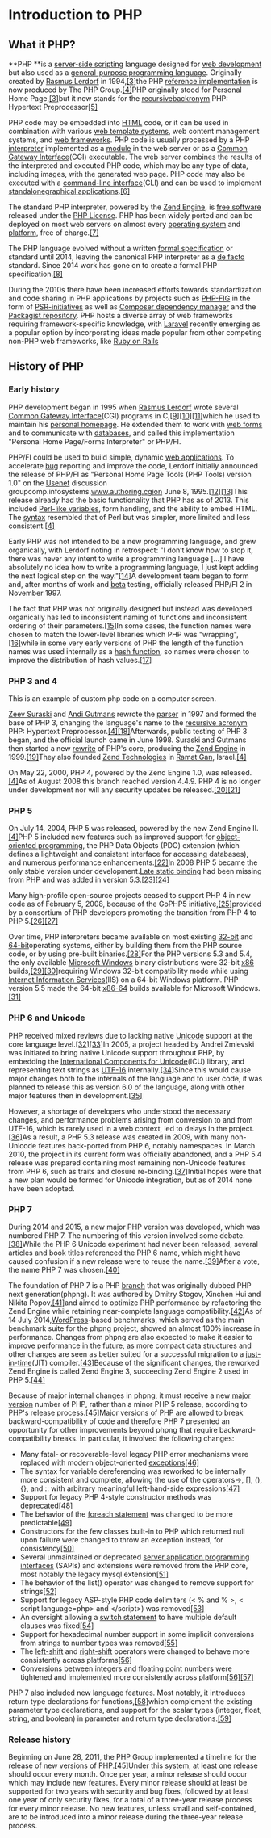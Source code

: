 # Introduction to PHP

## What it PHP?

**PHP **is a [server-side scripting](https://en.wikipedia.org/wiki/Server-side_scripting) language designed for [web development](https://en.wikipedia.org/wiki/Web_development) but also used as a [general-purpose programming language](https://en.wikipedia.org/wiki/General-purpose_programming_language). Originally created by [Rasmus Lerdorf](https://en.wikipedia.org/wiki/Rasmus_Lerdorf) in 1994,[\[3\]](https://en.wikipedia.org/wiki/PHP#cite_note-History_of_PHP-3)the PHP [reference implementation](https://en.wikipedia.org/wiki/Reference_implementation) is now produced by The PHP Group.[\[4\]](https://en.wikipedia.org/wiki/PHP#cite_note-about_PHP-4)PHP originally stood for Personal Home Page,[\[3\]](https://en.wikipedia.org/wiki/PHP#cite_note-History_of_PHP-3)but it now stands for the [recursive](https://en.wikipedia.org/wiki/Recursive_acronym)[backronym](https://en.wikipedia.org/wiki/Backronym) PHP: Hypertext Preprocessor[\[5\]](https://en.wikipedia.org/wiki/PHP#cite_note-5)

PHP code may be embedded into [HTML](https://en.wikipedia.org/wiki/HTML) code, or it can be used in combination with various [web template systems](https://en.wikipedia.org/wiki/Web_template_system), web content management systems, and [web frameworks](https://en.wikipedia.org/wiki/Web_framework). PHP code is usually processed by a PHP [interpreter](https://en.wikipedia.org/wiki/Interpreter_%28computing%29) implemented as a [module](https://en.wikipedia.org/wiki/Plugin_%28computing%29) in the web server or as a [Common Gateway Interface](https://en.wikipedia.org/wiki/Common_Gateway_Interface)\(CGI\) executable. The web server combines the results of the interpreted and executed PHP code, which may be any type of data, including images, with the generated web page. PHP code may also be executed with a [command-line interface](https://en.wikipedia.org/wiki/Command-line_interface)\(CLI\) and can be used to implement [standalone](https://en.wikipedia.org/wiki/Computer_software)[graphical applications](https://en.wikipedia.org/wiki/Graphical_user_interface).[\[6\]](https://en.wikipedia.org/wiki/PHP#cite_note-6)

The standard PHP interpreter, powered by the [Zend Engine](https://en.wikipedia.org/wiki/Zend_Engine), is [free software](https://en.wikipedia.org/wiki/Free_software) released under the [PHP License](https://en.wikipedia.org/wiki/PHP_License). PHP has been widely ported and can be deployed on most web servers on almost every [operating system](https://en.wikipedia.org/wiki/Operating_system) and [platform](https://en.wikipedia.org/wiki/Computing_platform), free of charge.[\[7\]](https://en.wikipedia.org/wiki/PHP#cite_note-foundations-7)

The PHP language evolved without a written [formal specification](https://en.wikipedia.org/wiki/Formal_specification) or standard until 2014, leaving the canonical PHP interpreter as a [de facto](https://en.wikipedia.org/wiki/De_facto) standard. Since 2014 work has gone on to create a formal PHP specification.[\[8\]](https://en.wikipedia.org/wiki/PHP#cite_note-8)

During the 2010s there have been increased efforts towards standardization and code sharing in PHP applications by projects such as [PHP-FIG](http://www.php-fig.org/) in the form of [PSR-initiatives](http://www.php-fig.org/psr/) as well as [Composer dependency manager](https://en.wikipedia.org/wiki/Composer_%28software%29) and the [Packagist repository](https://packagist.org/). PHP hosts a diverse array of web frameworks requiring framework-specific knowledge, with [Laravel](https://en.wikipedia.org/wiki/Laravel) recently emerging as a popular option by incorporating ideas made popular from other competing non-PHP web frameworks, like [Ruby on Rails](https://en.wikipedia.org/wiki/Ruby_on_Rails)

## History of PHP

### Early history

PHP development began in 1995 when [Rasmus Lerdorf](https://en.wikipedia.org/wiki/Rasmus_Lerdorf) wrote several [Common Gateway Interface](https://en.wikipedia.org/wiki/Common_Gateway_Interface)\(CGI\) programs in C,[\[9\]](https://en.wikipedia.org/wiki/PHP#cite_note-php_origins-9)[\[10\]](https://en.wikipedia.org/wiki/PHP#cite_note-10)[\[11\]](https://en.wikipedia.org/wiki/PHP#cite_note-11)which he used to maintain his [personal homepage](https://en.wikipedia.org/wiki/Personal_homepage). He extended them to work with [web forms](https://en.wikipedia.org/wiki/Web_form) and to communicate with [databases](https://en.wikipedia.org/wiki/Database), and called this implementation "Personal Home Page/Forms Interpreter" or PHP/FI.

PHP/FI could be used to build simple, dynamic [web applications](https://en.wikipedia.org/wiki/Web_application). To accelerate [bug](https://en.wikipedia.org/wiki/Software_bug) reporting and improve the code, Lerdorf initially announced the release of PHP/FI as "Personal Home Page Tools \(PHP Tools\) version 1.0" on the [Usenet](https://en.wikipedia.org/wiki/Usenet) discussion groupcomp.infosystems.www.authoring.cgion June 8, 1995.[\[12\]](https://en.wikipedia.org/wiki/PHP#cite_note-12)[\[13\]](https://en.wikipedia.org/wiki/PHP#cite_note-13)This release already had the basic functionality that PHP has as of 2013. This included [Perl-like variables](https://en.wikipedia.org/wiki/Local_variable#Local_variables_in_Perl), form handling, and the ability to embed HTML. The [syntax](https://en.wikipedia.org/wiki/Syntax) resembled that of Perl but was simpler, more limited and less consistent.[\[4\]](https://en.wikipedia.org/wiki/PHP#cite_note-about_PHP-4)

Early PHP was not intended to be a new programming language, and grew organically, with Lerdorf noting in retrospect: "I don’t know how to stop it, there was never any intent to write a programming language \[…\] I have absolutely no idea how to write a programming language, I just kept adding the next logical step on the way."[\[14\]](https://en.wikipedia.org/wiki/PHP#cite_note-itconversations-14)A development team began to form and, after months of work and [beta](https://en.wikipedia.org/wiki/Beta_development_stage) testing, officially released PHP/FI 2 in November 1997.

The fact that PHP was not originally designed but instead was developed organically has led to inconsistent naming of functions and inconsistent ordering of their parameters.[\[15\]](https://en.wikipedia.org/wiki/PHP#cite_note-15)In some cases, the function names were chosen to match the lower-level libraries which PHP was "wrapping",[\[16\]](https://en.wikipedia.org/wiki/PHP#cite_note-16)while in some very early versions of PHP the length of the function names was used internally as a [hash function](https://en.wikipedia.org/wiki/Hash_function), so names were chosen to improve the distribution of hash values.[\[17\]](https://en.wikipedia.org/wiki/PHP#cite_note-php-internals-70691-17)

### PHP 3 and 4

This is an example of custom php code on a computer screen.

[Zeev Suraski](https://en.wikipedia.org/wiki/Zeev_Suraski) and [Andi Gutmans](https://en.wikipedia.org/wiki/Andi_Gutmans) rewrote the [parser](https://en.wikipedia.org/wiki/Parser) in 1997 and formed the base of PHP 3, changing the language's name to the [recursive acronym](https://en.wikipedia.org/wiki/Recursive_acronym) PHP: Hypertext Preprocessor.[\[4\]](https://en.wikipedia.org/wiki/PHP#cite_note-about_PHP-4)[\[18\]](https://en.wikipedia.org/wiki/PHP#cite_note-18)Afterwards, public testing of PHP 3 began, and the official launch came in June 1998. Suraski and Gutmans then started a new [rewrite](https://en.wikipedia.org/wiki/Rewrite_%28programming%29) of PHP's core, producing the [Zend Engine](https://en.wikipedia.org/wiki/Zend_Engine) in 1999.[\[19\]](https://en.wikipedia.org/wiki/PHP#cite_note-19)They also founded [Zend Technologies](https://en.wikipedia.org/wiki/Zend_Technologies) in [Ramat Gan](https://en.wikipedia.org/wiki/Ramat_Gan), Israel.[\[4\]](https://en.wikipedia.org/wiki/PHP#cite_note-about_PHP-4)

On May 22, 2000, PHP 4, powered by the Zend Engine 1.0, was released.[\[4\]](https://en.wikipedia.org/wiki/PHP#cite_note-about_PHP-4)As of August 2008 this branch reached version 4.4.9. PHP 4 is no longer under development nor will any security updates be released.[\[20\]](https://en.wikipedia.org/wiki/PHP#cite_note-2007_news-20)[\[21\]](https://en.wikipedia.org/wiki/PHP#cite_note-21)

### PHP 5

On July 14, 2004, PHP 5 was released, powered by the new Zend Engine II.[\[4\]](https://en.wikipedia.org/wiki/PHP#cite_note-about_PHP-4)PHP 5 included new features such as improved support for [object-oriented programming](https://en.wikipedia.org/wiki/Object-oriented_programming), the PHP Data Objects \(PDO\) extension \(which defines a lightweight and consistent interface for accessing databases\), and numerous performance enhancements.[\[22\]](https://en.wikipedia.org/wiki/PHP#cite_note-22)In 2008 PHP 5 became the only stable version under development.[Late static binding](https://en.wikipedia.org/wiki/Late_static_binding) had been missing from PHP and was added in version 5.3.[\[23\]](https://en.wikipedia.org/wiki/PHP#cite_note-23)[\[24\]](https://en.wikipedia.org/wiki/PHP#cite_note-24)

Many high-profile open-source projects ceased to support PHP 4 in new code as of February 5, 2008, because of the GoPHP5 initiative,[\[25\]](https://en.wikipedia.org/wiki/PHP#cite_note-gophp5_projects-25)provided by a consortium of PHP developers promoting the transition from PHP 4 to PHP 5.[\[26\]](https://en.wikipedia.org/wiki/PHP#cite_note-gophp5-26)[\[27\]](https://en.wikipedia.org/wiki/PHP#cite_note-27)

Over time, PHP interpreters became available on most existing [32-bit](https://en.wikipedia.org/wiki/32-bit) and [64-bit](https://en.wikipedia.org/wiki/64-bit)operating systems, either by building them from the PHP source code, or by using pre-built binaries.[\[28\]](https://en.wikipedia.org/wiki/PHP#cite_note-28)For the PHP versions 5.3 and 5.4, the only available [Microsoft Windows](https://en.wikipedia.org/wiki/Microsoft_Windows) binary distributions were 32-bit [x86](https://en.wikipedia.org/wiki/X86) builds,[\[29\]](https://en.wikipedia.org/wiki/PHP#cite_note-29)[\[30\]](https://en.wikipedia.org/wiki/PHP#cite_note-30)requiring Windows 32-bit compatibility mode while using [Internet Information Services](https://en.wikipedia.org/wiki/Internet_Information_Services)\(IIS\) on a 64-bit Windows platform. PHP version 5.5 made the 64-bit [x86-64](https://en.wikipedia.org/wiki/X86-64) builds available for Microsoft Windows.[\[31\]](https://en.wikipedia.org/wiki/PHP#cite_note-31)

### PHP 6 and Unicode

PHP received mixed reviews due to lacking native [Unicode](https://en.wikipedia.org/wiki/Unicode) support at the core language level.[\[32\]](https://en.wikipedia.org/wiki/PHP#cite_note-32)[\[33\]](https://en.wikipedia.org/wiki/PHP#cite_note-33)In 2005, a project headed by Andrei Zmievski was initiated to bring native Unicode support throughout PHP, by embedding the [International Components for Unicode](https://en.wikipedia.org/wiki/International_Components_for_Unicode)\(ICU\) library, and representing text strings as [UTF-16](https://en.wikipedia.org/wiki/UTF-16) internally.[\[34\]](https://en.wikipedia.org/wiki/PHP#cite_note-34)Since this would cause major changes both to the internals of the language and to user code, it was planned to release this as version 6.0 of the language, along with other major features then in development.[\[35\]](https://en.wikipedia.org/wiki/PHP#cite_note-35)

However, a shortage of developers who understood the necessary changes, and performance problems arising from conversion to and from UTF-16, which is rarely used in a web context, led to delays in the project.[\[36\]](https://en.wikipedia.org/wiki/PHP#cite_note-36)As a result, a PHP 5.3 release was created in 2009, with many non-Unicode features back-ported from PHP 6, notably namespaces. In March 2010, the project in its current form was officially abandoned, and a PHP 5.4 release was prepared containing most remaining non-Unicode features from PHP 6, such as traits and closure re-binding.[\[37\]](https://en.wikipedia.org/wiki/PHP#cite_note-37)Initial hopes were that a new plan would be formed for Unicode integration, but as of 2014 none have been adopted.

### PHP 7

During 2014 and 2015, a new major PHP version was developed, which was numbered PHP 7. The numbering of this version involved some debate.[\[38\]](https://en.wikipedia.org/wiki/PHP#cite_note-38)While the PHP 6 Unicode experiment had never been released, several articles and book titles referenced the PHP 6 name, which might have caused confusion if a new release were to reuse the name.[\[39\]](https://en.wikipedia.org/wiki/PHP#cite_note-39)After a vote, the name PHP 7 was chosen.[\[40\]](https://en.wikipedia.org/wiki/PHP#cite_note-40)

The foundation of PHP 7 is a PHP [branch](https://en.wikipedia.org/wiki/Branching_%28revision_control%29) that was originally dubbed PHP next generation\(phpng\). It was authored by Dmitry Stogov, Xinchen Hui and Nikita Popov,[\[41\]](https://en.wikipedia.org/wiki/PHP#cite_note-41)and aimed to optimize PHP performance by refactoring the Zend Engine while retaining near-complete language compatibility.[\[42\]](https://en.wikipedia.org/wiki/PHP#cite_note-42)As of 14 July 2014,[WordPress](https://en.wikipedia.org/wiki/WordPress)-based benchmarks, which served as the main benchmark suite for the phpng project, showed an almost 100% increase in performance. Changes from phpng are also expected to make it easier to improve performance in the future, as more compact data structures and other changes are seen as better suited for a successful migration to a [just-in-time](https://en.wikipedia.org/wiki/Just-in-time_compilation)\(JIT\) compiler.[\[43\]](https://en.wikipedia.org/wiki/PHP#cite_note-phpng-43)Because of the significant changes, the reworked Zend Engine is called Zend Engine 3, succeeding Zend Engine 2 used in PHP 5.[\[44\]](https://en.wikipedia.org/wiki/PHP#cite_note-ZE2-44)

Because of major internal changes in phpng, it must receive a new [major version](https://en.wikipedia.org/wiki/Software_versioning) number of PHP, rather than a minor PHP 5 release, according to PHP's release process.[\[45\]](https://en.wikipedia.org/wiki/PHP#cite_note-releaseprocess-45)Major versions of PHP are allowed to break backward-compatibility of code and therefore PHP 7 presented an opportunity for other improvements beyond phpng that require backward-compatibility breaks. In particular, it involved the following changes:

* Many fatal- or recoverable-level legacy PHP error mechanisms were replaced with modern object-oriented [exceptions](https://en.wikipedia.org/wiki/Exception_%28computer_science%29)[\[46\]](https://en.wikipedia.org/wiki/PHP#cite_note-engine_exceptions-46)
* The syntax for variable dereferencing was reworked to be internally more consistent and complete, allowing the use of the operators-&gt;, \[\], \(\), {}, and :: with arbitrary meaningful left-hand-side expressions[\[47\]](https://en.wikipedia.org/wiki/PHP#cite_note-uvs-47)
* Support for legacy PHP 4-style constructor methods was deprecated[\[48\]](https://en.wikipedia.org/wiki/PHP#cite_note-48)
* The behavior of the [foreach statement](https://en.wikipedia.org/wiki/Foreach_loop) was changed to be more predictable[\[49\]](https://en.wikipedia.org/wiki/PHP#cite_note-49)
* Constructors for the few classes built-in to PHP which returned null upon failure were changed to throw an exception instead, for consistency[\[50\]](https://en.wikipedia.org/wiki/PHP#cite_note-50)
* Several unmaintained or deprecated [server application programming interfaces](https://en.wikipedia.org/wiki/Server_application_programming_interface) \(SAPIs\) and extensions were removed from the PHP core, most notably the legacy mysql extension[\[51\]](https://en.wikipedia.org/wiki/PHP#cite_note-51)
* The behavior of the list\(\) operator was changed to remove support for strings[\[52\]](https://en.wikipedia.org/wiki/PHP#cite_note-52)
* Support for legacy ASP-style PHP code delimiters \(&lt; % and % &gt;, &lt; script language=php&gt; and &lt;/script&gt;\) was removed[\[53\]](https://en.wikipedia.org/wiki/PHP#cite_note-53)
* An oversight allowing a [switch statement](https://en.wikipedia.org/wiki/Switch_statement) to have multiple default clauses was fixed[\[54\]](https://en.wikipedia.org/wiki/PHP#cite_note-54)
* Support for hexadecimal number support in some implicit conversions from strings to number types was removed[\[55\]](https://en.wikipedia.org/wiki/PHP#cite_note-55)
* The [left-shift](https://en.wikipedia.org/wiki/Left-shift_operator) and [right-shift](https://en.wikipedia.org/wiki/Right-shift_operator) operators were changed to behave more consistently across platforms[\[56\]](https://en.wikipedia.org/wiki/PHP#cite_note-integer_semantics-56)
* Conversions between integers and floating point numbers were tightened and implemented more consistently across platform[\[56\]](https://en.wikipedia.org/wiki/PHP#cite_note-integer_semantics-56)[\[57\]](https://en.wikipedia.org/wiki/PHP#cite_note-57)

PHP 7 also included new language features. Most notably, it introduces return type declarations for functions,[\[58\]](https://en.wikipedia.org/wiki/PHP#cite_note-return-types-58)which complement the existing parameter type declarations, and support for the scalar types \(integer, float, string, and boolean\) in parameter and return type declarations.[\[59\]](https://en.wikipedia.org/wiki/PHP#cite_note-scalar-types-59)

### Release history

Beginning on June 28, 2011, the PHP Group implemented a timeline for the release of new versions of PHP.[\[45\]](https://en.wikipedia.org/wiki/PHP#cite_note-releaseprocess-45)Under this system, at least one release should occur every month. Once per year, a minor release should occur which may include new features. Every minor release should at least be supported for two years with security and bug fixes, followed by at least one year of only security fixes, for a total of a three-year release process for every minor release. No new features, unless small and self-contained, are to be introduced into a minor release during the three-year release process.

